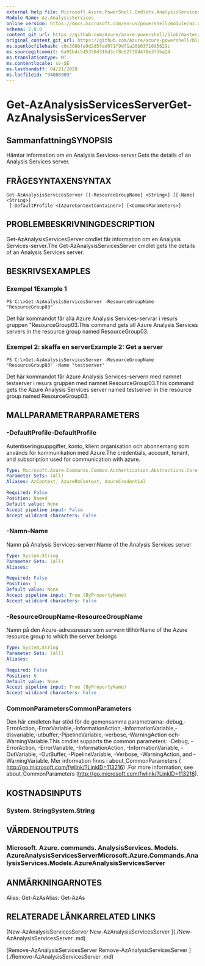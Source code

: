 ```yaml
---
external help file: Microsoft.Azure.PowerShell.Cmdlets.AnalysisServices.dll-Help.xml
Module Name: Az.AnalysisServices
online version: https://docs.microsoft.com/en-us/powershell/module/az.analysisservices/get-azanalysisservicesserver
schema: 2.0.0
content_git_url: https://github.com/Azure/azure-powershell/blob/master/src/AnalysisServices/AnalysisServices/help/Get-AzAnalysisServicesServer.md
original_content_git_url: https://github.com/Azure/azure-powershell/blob/master/src/AnalysisServices/AnalysisServices/help/Get-AzAnalysisServicesServer.md
ms.openlocfilehash: c0c308bfe9d2d5fad971f9df1a26b03710d5629c
ms.sourcegitcommit: 6a91b4c545350d316d3cf8c62f384478e3f3ba24
ms.translationtype: MT
ms.contentlocale: sv-SE
ms.lasthandoff: 04/21/2020
ms.locfileid: "94088909"
---
```

# <span data-ttu-id="0ef7b-101">Get-AzAnalysisServicesServer</span><span class="sxs-lookup"><span data-stu-id="0ef7b-101">Get-AzAnalysisServicesServer</span></span>

## <span data-ttu-id="0ef7b-102">Sammanfattning</span><span class="sxs-lookup"><span data-stu-id="0ef7b-102">SYNOPSIS</span></span>
<span data-ttu-id="0ef7b-103">Hämtar information om en Analysis Services-server.</span><span class="sxs-lookup"><span data-stu-id="0ef7b-103">Gets the details of an Analysis Services server.</span></span>

## <span data-ttu-id="0ef7b-104">FRÅGESYNTAXEN</span><span class="sxs-lookup"><span data-stu-id="0ef7b-104">SYNTAX</span></span>

```
Get-AzAnalysisServicesServer [[-ResourceGroupName] <String>] [[-Name] <String>]
 [-DefaultProfile <IAzureContextContainer>] [<CommonParameters>]
```

## <span data-ttu-id="0ef7b-105">PROBLEMBESKRIVNING</span><span class="sxs-lookup"><span data-stu-id="0ef7b-105">DESCRIPTION</span></span>
<span data-ttu-id="0ef7b-106">Get-AzAnalysisServicesServer cmdlet får information om en Analysis Services-server.</span><span class="sxs-lookup"><span data-stu-id="0ef7b-106">The Get-AzAnalysisServicesServer cmdlet gets the details of an Analysis Services server.</span></span>

## <span data-ttu-id="0ef7b-107">BESKRIVS</span><span class="sxs-lookup"><span data-stu-id="0ef7b-107">EXAMPLES</span></span>

### <span data-ttu-id="0ef7b-108">Exempel 1</span><span class="sxs-lookup"><span data-stu-id="0ef7b-108">Example 1</span></span>
```
PS C:\>Get-AzAnalysisServicesServer -ResourceGroupName "ResourceGroup03"
```

<span data-ttu-id="0ef7b-109">Det här kommandot får alla Azure Analysis Services-servrar i resurs gruppen "ResourceGroup03.</span><span class="sxs-lookup"><span data-stu-id="0ef7b-109">This command gets all Azure Analysis Services servers in the resource group named ResourceGroup03.</span></span>

### <span data-ttu-id="0ef7b-110">Exempel 2: skaffa en server</span><span class="sxs-lookup"><span data-stu-id="0ef7b-110">Example 2: Get a server</span></span>
```
PS C:\>Get-AzAnalysisServicesServer -ResourceGroupName "ResourceGroup03" -Name "testserver"
```

<span data-ttu-id="0ef7b-111">Det här kommandot får Azure Analysis Services-servern med namnet testserver i resurs gruppen med namnet ResourceGroup03.</span><span class="sxs-lookup"><span data-stu-id="0ef7b-111">This command gets the Azure Analysis Services server named testserver in the resource group named ResourceGroup03.</span></span>

## <span data-ttu-id="0ef7b-112">MALLPARAMETRAR</span><span class="sxs-lookup"><span data-stu-id="0ef7b-112">PARAMETERS</span></span>

### <span data-ttu-id="0ef7b-113">-DefaultProfile</span><span class="sxs-lookup"><span data-stu-id="0ef7b-113">-DefaultProfile</span></span>
<span data-ttu-id="0ef7b-114">Autentiseringsuppgifter, konto, klient organisation och abonnemang som används för kommunikation med Azure.</span><span class="sxs-lookup"><span data-stu-id="0ef7b-114">The credentials, account, tenant, and subscription used for communication with azure.</span></span>

```yaml
Type: Microsoft.Azure.Commands.Common.Authentication.Abstractions.Core.IAzureContextContainer
Parameter Sets: (All)
Aliases: AzContext, AzureRmContext, AzureCredential

Required: False
Position: Named
Default value: None
Accept pipeline input: False
Accept wildcard characters: False
```

### <span data-ttu-id="0ef7b-115">-Namn</span><span class="sxs-lookup"><span data-stu-id="0ef7b-115">-Name</span></span>
<span data-ttu-id="0ef7b-116">Namn på Analysis Services-servern</span><span class="sxs-lookup"><span data-stu-id="0ef7b-116">Name of the Analysis Services server</span></span>

```yaml
Type: System.String
Parameter Sets: (All)
Aliases:

Required: False
Position: 1
Default value: None
Accept pipeline input: True (ByPropertyName)
Accept wildcard characters: False
```

### <span data-ttu-id="0ef7b-117">-ResourceGroupName</span><span class="sxs-lookup"><span data-stu-id="0ef7b-117">-ResourceGroupName</span></span>
<span data-ttu-id="0ef7b-118">Namn på den Azure-adressresurs som servern tillhör</span><span class="sxs-lookup"><span data-stu-id="0ef7b-118">Name of the Azure resource group to which the server belongs</span></span>

```yaml
Type: System.String
Parameter Sets: (All)
Aliases:

Required: False
Position: 0
Default value: None
Accept pipeline input: True (ByPropertyName)
Accept wildcard characters: False
```

### <span data-ttu-id="0ef7b-119">CommonParameters</span><span class="sxs-lookup"><span data-stu-id="0ef7b-119">CommonParameters</span></span>
<span data-ttu-id="0ef7b-120">Den här cmdleten har stöd för de gemensamma parametrarna:-debug,-ErrorAction,-ErrorVariable,-InformationAction,-InformationVariable,-disvariable,-utbuffer,-PipelineVariable,-verbose,-WarningAction och-WarningVariable.</span><span class="sxs-lookup"><span data-stu-id="0ef7b-120">This cmdlet supports the common parameters: -Debug, -ErrorAction, -ErrorVariable, -InformationAction, -InformationVariable, -OutVariable, -OutBuffer, -PipelineVariable, -Verbose, -WarningAction, and -WarningVariable.</span></span> <span data-ttu-id="0ef7b-121">Mer information finns i about_CommonParameters ( http://go.microsoft.com/fwlink/?LinkID=113216) .</span><span class="sxs-lookup"><span data-stu-id="0ef7b-121">For more information, see about_CommonParameters (http://go.microsoft.com/fwlink/?LinkID=113216).</span></span>

## <span data-ttu-id="0ef7b-122">KOSTNADS</span><span class="sxs-lookup"><span data-stu-id="0ef7b-122">INPUTS</span></span>

### <span data-ttu-id="0ef7b-123">System. String</span><span class="sxs-lookup"><span data-stu-id="0ef7b-123">System.String</span></span>

## <span data-ttu-id="0ef7b-124">VÄRDEN</span><span class="sxs-lookup"><span data-stu-id="0ef7b-124">OUTPUTS</span></span>

### <span data-ttu-id="0ef7b-125">Microsoft. Azure. commands. AnalysisServices. Models. AzureAnalysisServicesServer</span><span class="sxs-lookup"><span data-stu-id="0ef7b-125">Microsoft.Azure.Commands.AnalysisServices.Models.AzureAnalysisServicesServer</span></span>

## <span data-ttu-id="0ef7b-126">ANMÄRKNINGAR</span><span class="sxs-lookup"><span data-stu-id="0ef7b-126">NOTES</span></span>
<span data-ttu-id="0ef7b-127">Alias: Get-AzAs</span><span class="sxs-lookup"><span data-stu-id="0ef7b-127">Alias: Get-AzAs</span></span>

## <span data-ttu-id="0ef7b-128">RELATERADE LÄNKAR</span><span class="sxs-lookup"><span data-stu-id="0ef7b-128">RELATED LINKS</span></span>

[<span data-ttu-id="0ef7b-129">New-AzAnalysisServicesServer </span><span class="sxs-lookup"><span data-stu-id="0ef7b-129">New-AzAnalysisServicesServer </span></span>](./New-AzAnalysisServicesServer .md)

[<span data-ttu-id="0ef7b-130">Remove-AzAnalysisServicesServer </span><span class="sxs-lookup"><span data-stu-id="0ef7b-130">Remove-AzAnalysisServicesServer </span></span>](./Remove-AzAnalysisServicesServer .md)
